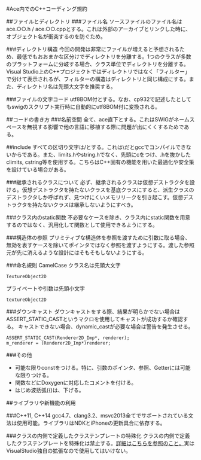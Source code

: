 #Ace内でのC++コーディング規約

##ファイルとディレクトリ
###ファイル名
ソースファイルのファイル名はace.○○.h / ace.○○.cppとする。これは外部のアーカイブとリンクした時に、オブジェクト名が衝突するのを防ぐため。

###ディレクトリ構造
今回の開発は非常にファイルが増えると予想されるため、最低でもおおまかな区分けでディレクトリを分離する。1つのクラスが多数のプラットフォームに分岐する場合、クラス単位でディレクトリを分離する。Visual Studio上のC++プロジェクトではディレクトリではなく「フィルター」で分けて表示されるが、フィルターの構造はディレクトリと同じ構成にする。また、ディレクトリ名は先頭大文字を推奨する。

###ファイルの文字コード
utf8BOM付とする。なお、cp932で記述したとしてもswigのスクリプト実行時に自動的にutf8BOM付に変換される。

##コードの書き方
###名前空間
全て、ace直下とする。これはSWIGがネームスペースを無視する影響で他の言語に移植する際に問題が出にくくするためである。

##include
すべての区切り文字は/とする。これは\だとgccでコンパイルできないからである。また、limits.hやstring.hでなく、先頭にcをつけ、.hを抜かしたclimits, cstring等を使用する。こちらはC++固有の機能を用いた最適化や安全策を設けている場合がある。

###継承されるクラスについて
必ず、継承されるクラスは仮想デストラクタを設ける。仮想デストラクタを持たないクラスを基底クラスにすると、派生クラスのデストラクタしか呼ばれず、見つけにくいメモリリークを引き起こす。仮想デストラクタを持たないクラスは継承しないようにすべき。

###クラス内のstatic関数
不必要なケースを除き、クラス内にstatic関数を用意するのではなく、汎用化して関数として使用できるようにする。

###構造体の参照
プリミティブな構造体を参照を渡すために引数に取る場合、無効を表すケースを除いてポインタではなく参照を渡すようにする。渡した参照元が先に消えるような設計にはそもそもしないようにする。

###命名規則
CamelCase
クラス名は先頭大文字
```
TextureObject2D
```

プライベートや引数は先頭小文字
```
textureObject2D
```

###ダウンキャスト
ダウンキャストをする際、結果が明らかでない場合はASSERT_STATIC_CASTというマクロを使用してキャストが成功するか確認する。
キャストできない場合、dynamic_castが必要な場合は警告を発生させる。

```
ASSERT_STATIC_CAST(Renderer2D_Imp*, renderer);
m_renderer = (Renderer2D_Imp*)renderer;
```

###その他
* 可能な限りconstをつける。特に、引数のポインタ、参照、Getterには可能な限りつける。
* 関数などにDoxygenに対応したコメントを付ける。
* はじめ波括弧({)は、下げる。

##ライブラリや新機能の利用

###C++11, C++14
gcc4.7、clang3.2、msvc2013全てでサポートされている文法は使用可能。ライブラリはNDKとiPhoneの更新具合に依存する。

###クラスの内側で定義したクラステンプレートの特殊化
クラスの内側で定義したクラステンプレートを特殊化は禁止する。[詳細はこちらを参照のこと。](http://d.hatena.ne.jp/matsutakegohan1/20071001/1191245392)実はVisualStudio独自の拡張なので使用してはいけない。
